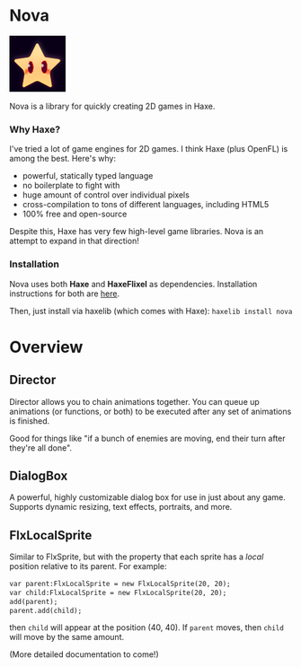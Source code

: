 # Nova
![N|Solid](nova.png)

Nova is a library for quickly creating 2D games in Haxe.

### Why Haxe?

I've tried a lot of game engines for 2D games. I think Haxe (plus OpenFL) is among the best. Here's why:

- powerful, statically typed language
- no boilerplate to fight with
- huge amount of control over individual pixels
- cross-compilation to tons of different languages, including HTML5
- 100% free and open-source

Despite this, Haxe has very few high-level game libraries. Nova is an attempt to expand in that direction!

### Installation

Nova uses both **Haxe** and **HaxeFlixel** as dependencies. Installation instructions for both are [here](http://haxeflixel.com/documentation/getting-started/).

Then, just install via haxelib (which comes with Haxe): ```haxelib install nova```

# Overview

## Director

Director allows you to chain animations together. You can queue up animations (or functions, or both) to be executed after any set of animations is finished.

Good for things like "if a bunch of enemies are moving, end their turn after they're all done".

## DialogBox

A powerful, highly customizable dialog box for use in just about any game. Supports dynamic resizing, text effects, portraits, and more.

## FlxLocalSprite

Similar to FlxSprite, but with the property that each sprite has a *local* position relative to its parent. For example:
```
var parent:FlxLocalSprite = new FlxLocalSprite(20, 20);
var child:FlxLocalSprite = new FlxLocalSprite(20, 20);
add(parent);
parent.add(child);
```

then ```child``` will appear at the position (40, 40). If ```parent``` moves, then ```child``` will move by the same amount.

(More detailed documentation to come!)
